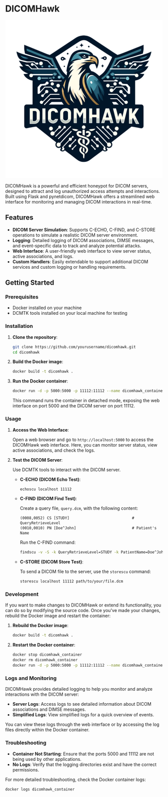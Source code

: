 # DICOMHawk

![DICOMHawk Logo](images/dicomhawk_logo.png)

DICOMHawk is a powerful and efficient honeypot for DICOM servers, designed to attract and log unauthorized access attempts and interactions. Built using Flask and pynetdicom, DICOMHawk offers a streamlined web interface for monitoring and managing DICOM interactions in real-time.

## Features

- **DICOM Server Simulation**: Supports C-ECHO, C-FIND, and C-STORE operations to simulate a realistic DICOM server environment.
- **Logging**: Detailed logging of DICOM associations, DIMSE messages, and event-specific data to track and analyze potential attacks.
- **Web Interface**: A user-friendly web interface to view server status, active associations, and logs.
- **Custom Handlers**: Easily extendable to support additional DICOM services and custom logging or handling requirements.

## Getting Started

### Prerequisites

- Docker installed on your machine
- DCMTK tools installed on your local machine for testing

### Installation

1. **Clone the repository**:

    ```bash
    git clone https://github.com/yourusername/dicomhawk.git
    cd dicomhawk
    ```

2. **Build the Docker image**:

    ```bash
    docker build -t dicomhawk .
    ```

3. **Run the Docker container**:

    ```bash
    docker run -d -p 5000:5000 -p 11112:11112 --name dicomhawk_container dicomhawk
    ```

    This command runs the container in detached mode, exposing the web interface on port 5000 and the DICOM server on port 11112.

### Usage

1. **Access the Web Interface**:

    Open a web browser and go to `http://localhost:5000` to access the DICOMHawk web interface. Here, you can monitor server status, view active associations, and check the logs.

2. **Test the DICOM Server**:

    Use DCMTK tools to interact with the DICOM server.

    - **C-ECHO (DICOM Echo Test)**:

        ```bash
        echoscu localhost 11112
        ```

    - **C-FIND (DICOM Find Test)**:

        Create a query file, `query.dcm`, with the following content:

        ```plaintext
        (0008,0052) CS [STUDY]                            # QueryRetrieveLevel
        (0010,0010) PN [Doe^John]                         # Patient's Name
        ```

        Run the C-FIND command:

        ```bash
        findscu -v -S -k QueryRetrieveLevel=STUDY -k PatientName=Doe^John localhost 11112
        ```

    - **C-STORE (DICOM Store Test)**:

        To send a DICOM file to the server, use the `storescu` command:

        ```bash
        storescu localhost 11112 path/to/your/file.dcm
        ```

### Development

If you want to make changes to DICOMHawk or extend its functionality, you can do so by modifying the source code. Once you've made your changes, rebuild the Docker image and restart the container:

1. **Rebuild the Docker image**:

    ```bash
    docker build -t dicomhawk .
    ```

2. **Restart the Docker container**:

    ```bash
    docker stop dicomhawk_container
    docker rm dicomhawk_container
    docker run -d -p 5000:5000 -p 11112:11112 --name dicomhawk_container dicomhawk
    ```

### Logs and Monitoring

DICOMHawk provides detailed logging to help you monitor and analyze interactions with the DICOM server:

- **Server Logs**: Access logs to see detailed information about DICOM associations and DIMSE messages.
- **Simplified Logs**: View simplified logs for a quick overview of events.

You can view these logs through the web interface or by accessing the log files directly within the Docker container.

### Troubleshooting

- **Container Not Starting**: Ensure that the ports 5000 and 11112 are not being used by other applications.
- **No Logs**: Verify that the logging directories exist and have the correct permissions.

For more detailed troubleshooting, check the Docker container logs:

```bash
docker logs dicomhawk_container
